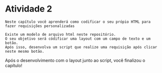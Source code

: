 # Atividade 2

```
Neste capítulo você aprenderá como codificar o seu própio HTML para fazer requisições personalizadas
```

```
Existe um modelo de arquivo html neste repositório. 
O seu objetivo será códificar uma layout com um campo de texto e um botão.
Após isso, desenvolva um script que realize uma requisição após clicar neste mesmo botão.
```

Após o desenvolvimento com o layout junto ao script, você finalizou o capítulo! 

